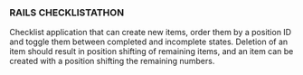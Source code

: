 ### RAILS CHECKLISTATHON
Checklist application that can create new items, order them by a position ID and
toggle them between completed and incomplete states.  Deletion of an item should
result in position shifting of remaining items, and an item can be created with
a position shifting the remaining numbers.
